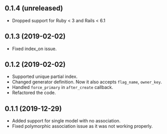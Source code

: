 ## 0.1.4 (unreleased)
- Dropped support for Ruby < 3 and Rails < 6.1

## 0.1.3 (2019-02-02)
- Fixed index_on issue.

## 0.1.2 (2019-02-02)
- Supported unique partial index.
- Changed generator definition. Now it also accepts `flag_name`, `owner_key`.
- Handled `force_primary` in `after_create` callback.
- Refactored the code.
## 0.1.1 (2019-12-29)

- Added support for single model with no association.
- Fixed polymorphic association issue as it was not working properly.
